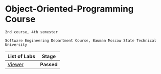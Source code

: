 # Object-Oriented-Programming Course

    2nd course, 4th semester

    Software Engineering Department Course, Bauman Moscow State Technical University
    
| List of Labs  |     Stage     |
| ------------- |:-------------:|
|[Viewer](https://github.com/gofixyourself/Object-Oriented-Programming/tree/master/Viewer)|**Passed**|
